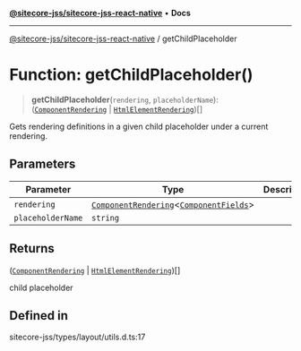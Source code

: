 [**@sitecore-jss/sitecore-jss-react-native**](../README.md) • **Docs**

***

[@sitecore-jss/sitecore-jss-react-native](../README.md) / getChildPlaceholder

# Function: getChildPlaceholder()

> **getChildPlaceholder**(`rendering`, `placeholderName`): ([`ComponentRendering`](../interfaces/ComponentRendering.md) \| [`HtmlElementRendering`](../interfaces/HtmlElementRendering.md))[]

Gets rendering definitions in a given child placeholder under a current rendering.

## Parameters

| Parameter | Type | Description |
| ------ | ------ | ------ |
| `rendering` | [`ComponentRendering`](../interfaces/ComponentRendering.md)\<[`ComponentFields`](../interfaces/ComponentFields.md)\> |  |
| `placeholderName` | `string` |  |

## Returns

([`ComponentRendering`](../interfaces/ComponentRendering.md) \| [`HtmlElementRendering`](../interfaces/HtmlElementRendering.md))[]

child placeholder

## Defined in

sitecore-jss/types/layout/utils.d.ts:17
